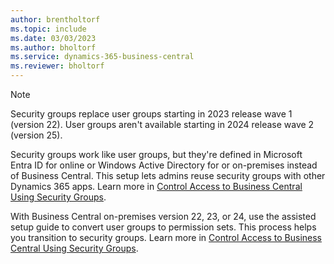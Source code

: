 ```yaml
---
author: brentholtorf
ms.topic: include
ms.date: 03/03/2023
ms.author: bholtorf
ms.service: dynamics-365-business-central
ms.reviewer: bholtorf
---
```


> [!NOTE]
> Security groups replace user groups starting in 2023 release wave 1 (version 22). User groups aren't available starting in 2024 release wave 2 (version 25).
>
> Security groups work like user groups, but they're defined in Microsoft Entra ID for online or Windows Active Directory for or on-premises instead of Business Central. This setup lets admins reuse security groups with other Dynamics 365 apps. Learn more in [Control Access to Business Central Using Security Groups](../ui-security-groups.md).
>
> With Business Central on-premises version 22, 23, or 24, use the assisted setup guide to convert user groups to permission sets. This process helps you transition to security groups. Learn more in [Control Access to Business Central Using Security Groups](../ui-legacy-user-groups.md#convert-user-groups-to-permission-sets).